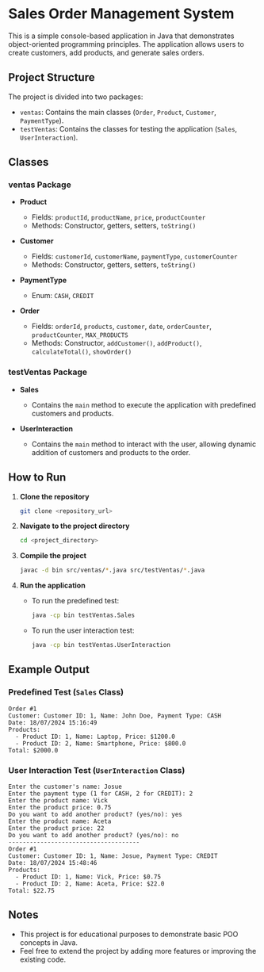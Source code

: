
# Sales Order Management System

This is a simple console-based application in Java that demonstrates object-oriented programming principles. The application allows users to create customers, add products, and generate sales orders. 

## Project Structure

The project is divided into two packages:
- `ventas`: Contains the main classes (`Order`, `Product`, `Customer`, `PaymentType`).
- `testVentas`: Contains the classes for testing the application (`Sales`, `UserInteraction`).

## Classes

### ventas Package

- **Product**
  - Fields: `productId`, `productName`, `price`, `productCounter`
  - Methods: Constructor, getters, setters, `toString()`

- **Customer**
  - Fields: `customerId`, `customerName`, `paymentType`, `customerCounter`
  - Methods: Constructor, getters, setters, `toString()`

- **PaymentType**
  - Enum: `CASH`, `CREDIT`

- **Order**
  - Fields: `orderId`, `products`, `customer`, `date`, `orderCounter`, `productCounter`, `MAX_PRODUCTS`
  - Methods: Constructor, `addCustomer()`, `addProduct()`, `calculateTotal()`, `showOrder()`

### testVentas Package

- **Sales**
  - Contains the `main` method to execute the application with predefined customers and products.
  
- **UserInteraction**
  - Contains the `main` method to interact with the user, allowing dynamic addition of customers and products to the order.

## How to Run

1. **Clone the repository**
    ```sh
    git clone <repository_url>
    ```

2. **Navigate to the project directory**
    ```sh
    cd <project_directory>
    ```

3. **Compile the project**
    ```sh
    javac -d bin src/ventas/*.java src/testVentas/*.java
    ```

4. **Run the application**
    - To run the predefined test:
        ```sh
        java -cp bin testVentas.Sales
        ```
    - To run the user interaction test:
        ```sh
        java -cp bin testVentas.UserInteraction
        ```

## Example Output

### Predefined Test (`Sales` Class)

```
Order #1
Customer: Customer ID: 1, Name: John Doe, Payment Type: CASH
Date: 18/07/2024 15:16:49
Products:
  - Product ID: 1, Name: Laptop, Price: $1200.0
  - Product ID: 2, Name: Smartphone, Price: $800.0
Total: $2000.0
```

### User Interaction Test (`UserInteraction` Class)

```
Enter the customer's name: Josue
Enter the payment type (1 for CASH, 2 for CREDIT): 2
Enter the product name: Vick
Enter the product price: 0.75
Do you want to add another product? (yes/no): yes
Enter the product name: Aceta
Enter the product price: 22
Do you want to add another product? (yes/no): no
-------------------------------------
Order #1
Customer: Customer ID: 1, Name: Josue, Payment Type: CREDIT
Date: 18/07/2024 15:48:46
Products:
  - Product ID: 1, Name: Vick, Price: $0.75
  - Product ID: 2, Name: Aceta, Price: $22.0
Total: $22.75
```

## Notes

- This project is for educational purposes to demonstrate basic POO concepts in Java.
- Feel free to extend the project by adding more features or improving the existing code.


